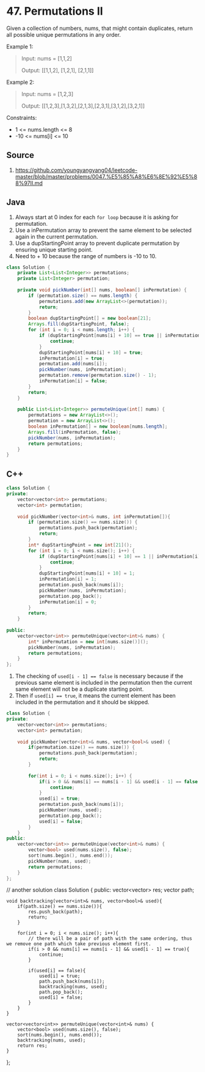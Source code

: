 # 47. Permutations II

Given a collection of numbers, nums, that might contain duplicates, return all possible unique permutations in any order.

Example 1:

> Input: nums = [1,1,2]
> 
> Output: [[1,1,2], [1,2,1], [2,1,1]]

Example 2:

> Input: nums = [1,2,3]
> 
> Output: [[1,2,3],[1,3,2],[2,1,3],[2,3,1],[3,1,2],[3,2,1]]

Constraints:

* 1 <= nums.length <= 8
* -10 <= nums[i] <= 10

## Source
1. https://github.com/youngyangyang04/leetcode-master/blob/master/problems/0047.%E5%85%A8%E6%8E%92%E5%88%97II.md

## Java

1. Always start at 0 index for each `for loop` because it is asking for permutation.
2. Use a inPermutation array to prevent the same element to be selected again in the current permutation.
3. Use a dupStartingPoint array to prevent duplicate permutation by ensuring unique starting point.
4. Need to + 10 because the range of numbers is -10 to 10. 
```Java
class Solution {
    private List<List<Integer>> permutations;
    private List<Integer> permutation;
    
    private void pickNumber(int[] nums, boolean[] inPermutation) {
        if (permutation.size() == nums.length) {
            permutations.add(new ArrayList<>(permutation));
            return;
        }
        boolean dupStartingPoint[] = new boolean[21];
        Arrays.fill(dupStartingPoint, false);
        for (int i = 0; i < nums.length; i++) {
            if (dupStartingPoint[nums[i] + 10] == true || inPermutation[i] == true) {
                continue;
            }            
            dupStartingPoint[nums[i] + 10] = true;
            inPermutation[i] = true;
            permutation.add(nums[i]);
            pickNumber(nums, inPermutation);
            permutation.remove(permutation.size() - 1);
            inPermutation[i] = false;
        }
        return;
    }
    
    public List<List<Integer>> permuteUnique(int[] nums) {
        permutations = new ArrayList<>();
        permutation = new ArrayList<>();
        boolean inPermutation[] = new boolean[nums.length];
        Arrays.fill(inPermutation, false);
        pickNumber(nums, inPermutation);
        return permutations;
    }
}
```

## C++
```c++
class Solution {
private:
    vector<vector<int>> permutations;
    vector<int> permutation;
    
    void pickNumber(vector<int>& nums, int inPermutation[]){
        if (permutation.size() == nums.size()) {
            permutations.push_back(permutation);
            return;
        }
        int* dupStartingPoint = new int[21]();
        for (int i = 0; i < nums.size(); i++) {
            if (dupStartingPoint[nums[i] + 10] == 1 || inPermutation[i] == 1) {
                continue;
            }
            dupStartingPoint[nums[i] + 10] = 1;
            inPermutation[i] = 1;
            permutation.push_back(nums[i]);
            pickNumber(nums, inPermutation);
            permutation.pop_back();
            inPermutation[i] = 0;
        }
        return;
    }
    
public:
    vector<vector<int>> permuteUnique(vector<int>& nums) {
        int* inPermutation = new int[nums.size()]();
        pickNumber(nums, inPermutation);
        return permutations;
    }
};
```

1. The checking of `used[i - 1] == false` is necessary because if the previous same element is included in the permutation then the current same element will not be a duplicate starting point.
2. Then if `used[i] == true`, it means the current element has been included in the permutation and it should be skipped.
```c++
class Solution {
private:
    vector<vector<int>> permutations;
    vector<int> permutation;
    
    void pickNumber(vector<int>& nums, vector<bool>& used) {
        if(permutation.size() == nums.size()) {
            permutations.push_back(permutation);
            return;
        }
        
        for(int i = 0; i < nums.size(); i++) {
            if(i > 0 && nums[i] == nums[i - 1] && used[i - 1] == false || used[i] == true){
                continue;
            }             
            used[i] = true;
            permutation.push_back(nums[i]);
            pickNumber(nums, used);
            permutation.pop_back();
            used[i] = false; 
        }
    }
public:
    vector<vector<int>> permuteUnique(vector<int>& nums) {
        vector<bool> used(nums.size(), false);
        sort(nums.begin(), nums.end());
        pickNumber(nums, used);
        return permutations;
    }
};
```

// another solution
class Solution {
public:
    vector<vector<int>> res;
    vector<int> path;
    
    void backtracking(vector<int>& nums, vector<bool>& used){
        if(path.size() == nums.size()){
            res.push_back(path);
            return;
        }
        
        for(int i = 0; i < nums.size(); i++){
            // there will be a pair of path with the same ordering, thus we remove one path which take previous element first. 
            if(i > 0 && nums[i] == nums[i - 1] && used[i - 1] == true){
                continue;
            }
            
            if(used[i] == false){
                used[i] = true;
                path.push_back(nums[i]);
                backtracking(nums, used);
                path.pop_back();
                used[i] = false; 
            }
        }
    }
    
    vector<vector<int>> permuteUnique(vector<int>& nums) {
        vector<bool> used(nums.size(), false);
        sort(nums.begin(), nums.end());
        backtracking(nums, used);
        return res;
    }
};
